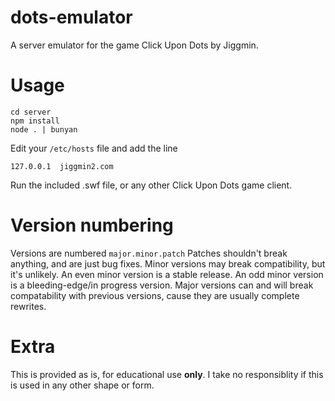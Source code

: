 dots-emulator
=============
A server emulator for the game Click Upon Dots by Jiggmin.


Usage
=====
    cd server
    npm install
    node . | bunyan

Edit your `/etc/hosts` file and add the line

    127.0.0.1  jiggmin2.com

Run the included .swf file, or any other Click Upon Dots game client.


Version numbering
=================
Versions are numbered `major.minor.patch`
Patches shouldn't break anything, and are just bug fixes.
Minor versions may break compatibility, but it's unlikely.
An even minor version is a stable release.
An odd minor version is a bleeding-edge/in progress version.
Major versions can and will break compatability with previous versions, cause they are usually complete rewrites.


Extra
=====
This is provided as is, for educational use **only**. I take no responsiblity if this is used in any other shape or form.